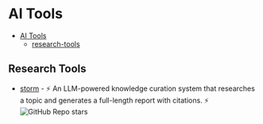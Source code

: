 
# AI Tools

- [AI Tools](#ai-tools)
  - [research-tools](#research-tools)


## Research Tools

- [storm](https://github.com/stanford-oval/storm) - ⚡ An LLM-powered knowledge curation system that researches a topic and generates a full-length report with citations. ⚡ ![GitHub Repo stars](https://img.shields.io/github/stars/stanford-oval/storm?style=social)
